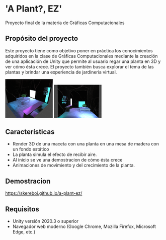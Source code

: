 # 'A Plant?, EZ'
Proyecto final de la materia de Gráficas Computacionales


## Propósito del proyecto
Este proyecto tiene como objetivo poner en práctica los conocimientos adquiridos en la clase de Gráficas Computacionales mediante la creación de una aplicación de Unity que permite al usuario regar una planta en 3D y ver cómo ésta crece. El proyecto también busca explorar el tema de las plantas y brindar una experiencia de jardinería virtual.

  <img src=".images/readme_2.png" width="30%" alt="Imagen de una planta"> <img src=".images/readme_3.png" width="30%" alt="Imagen de una planta">

## Características
- Render 3D de una maceta con una planta en una mesa de madera con un fondo estático
- La planta simula el efecto de recibir aire.
- Al inicio se ve una demostracion de cómo ésta crece
- Animaciones de movimiento y del crecimiento de la planta.

## Demostracion
https://skereboi.github.io/a-plant-ez/


## Requisitos 
- Unity versión 2020.3 o superior 
- Navegador web moderno (Google Chrome, Mozilla Firefox, Microsoft Edge, etc.)

